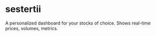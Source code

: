 # sestertii
A personalized dashboard for your stocks of choice. Shows real-time prices, volumes, metrics.
